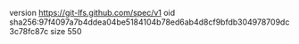 version https://git-lfs.github.com/spec/v1
oid sha256:97f4097a7b4ddea04be5184104b78ed6ab4d8cf9bfdb304978709dc3c78fc87c
size 550
